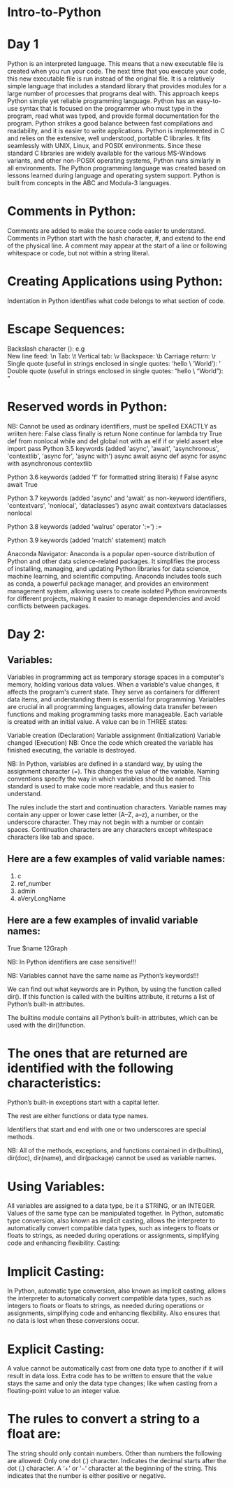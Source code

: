 # Intro-to-Python
# Day 1
Python is an interpreted language. This means that a new executable file is created when you run your code. The next time that you execute your code, this new executable file is run instead of the original file. It is a relatively simple language that includes a standard library that provides modules for a large number of processes that programs deal with. This approach keeps Python simple yet reliable programming language. Python has an easy-to-use syntax that is focused on the programmer who must type in the program, read what was typed, and provide formal documentation for the program. Python strikes a good balance between fast compilations and readability, and it is easier to write applications. Python is implemented in C and relies on the extensive, well understood, portable C libraries. It fits seamlessly with UNIX, Linux, and POSIX environments. Since these standard C libraries are widely available for the various MS-Windows variants, and other non-POSIX operating systems, Python runs similarly in all environments. The Python programming language was created based on lessons learned during language and operating system support. 
Python is built from concepts in the ABC and Modula-3 languages.
# Comments in Python:
Comments are added to make the source code easier to understand. Comments in Python start with the hash character, #, and extend to the end of the physical line. A comment may appear at the start of a line or following whitespace or code, but not within a string literal.

# Creating Applications using Python:
Indentation in Python identifies what code belongs to what section of code.

# Escape Sequences:
Backslash character (): e.g \
New line feed: \n
Tab: \t
Vertical tab: \v
Backspace: \b
Carriage return: \r
Single quote (useful in strings enclosed in single quotes: ‘hello \ ‘World’): \'
Double quote (useful in strings enclosed in single quotes: “hello \ “World”): \"

# Reserved words in Python:
NB: Cannot be used as ordinary identifiers, must be spelled EXACTLY as wriiten here: False class finally is return None continue for lambda try True def from nonlocal while and del global not with as elif if or yield assert else import pass
Python 3.5 keywords (added 'async', 'await', 'asynchronous', 'contextlib', 'async for', 'async with')
async await async def async for async with asynchronous contextlib

Python 3.6 keywords (added 'f' for formatted string literals)
f False async await True

Python 3.7 keywords (added 'async' and 'await' as non-keyword identifiers, 'contextvars', 'nonlocal', 'dataclasses')
async await contextvars dataclasses nonlocal

Python 3.8 keywords (added 'walrus' operator ':=')
:=

Python 3.9 keywords (added 'match' statement)
match

Anaconda Navigator:
Anaconda is a popular open-source distribution of Python and other data science-related packages. It simplifies the process of installing, managing, and updating Python libraries for data science, machine learning, and scientific computing. Anaconda includes tools such as conda, a powerful package manager, and provides an environment management system, allowing users to create isolated Python environments for different projects, making it easier to manage dependencies and avoid conflicts between packages.

# Day 2:
## Variables:
Variables in programming act as temporary storage spaces in a computer's memory, holding various data values. When a variable's value changes, it affects the program's current state. They serve as containers for different data items, and understanding them is essential for programming. Variables are crucial in all programming languages, allowing data transfer between functions and making programming tasks more manageable. Each variable is created with an initial value. A value can be in THREE states:

Variable creation (Declaration)
Variable assignment (Initialization)
Variable changed (Execution)
NB: Once the code which created the variable has finished executing, the variable is destroyed.

NB: In Python, variables are defined in a standard way, by using the assignment character (=). This changes the value of the variable. Naming conventions specify the way in which variables should be named. This standard is used to make code more readable, and thus easier to understand.

The rules include the start and continuation characters. Variable names may contain any upper or lower case letter (A–Z, a–z), a number, or the underscore character. They may not begin with a number or contain spaces. Continuation characters are any characters except whitespace characters like tab and space.

## Here are a few examples of valid variable names:

1. c
2. ref_number
3. admin
4. aVeryLongName

## Here are a few examples of invalid variable names:

True
$name
12Graph

NB: In Python identifiers are case sensitive!!!

NB: Variables cannot have the same name as Python’s keywords!!!

We can find out what keywords are in Python, by using the function called dir(). If this function is called with the builtins attribute, it returns a list of Python’s built-in attributes.

The builtins module contains all Python’s built-in attributes, which can be used with the dir()function.

# The ones that are returned are identified with the following characteristics:

Python’s built-in exceptions start with a capital letter.

The rest are either functions or data type names.

Identifiers that start and end with one or two underscores are special methods.

NB: All of the methods, exceptions, and functions contained in
dir(builtins), dir(doc), dir(name), and dir(package) cannot be used as variable names.

# Using Variables:
All variables are assigned to a data type, be it a STRING, or an INTEGER.
Values of the same type can be manipulated together.
In Python, automatic type conversion, also known as implicit casting, allows the interpreter to automatically convert compatible data types, such as integers to floats or floats to strings, as needed during operations or assignments, simplifying code and enhancing flexibility.
Casting:
# Implicit Casting:
In Python, automatic type conversion, also known as implicit casting, allows the interpreter to automatically convert compatible data types, such as integers to floats or floats to strings, as needed during operations or assignments, simplifying code and enhancing flexibility. Also ensures that no data is lost when these conversions occur.

# Explicit Casting:
A value cannot be automatically cast from one data type to another if it will result in data loss. Extra code has to be written to ensure that the value stays the same and only the data type changes; like when casting from a floating-point value to an integer value.

# The rules to convert a string to a float are:

The string should only contain numbers.
Other than numbers the following are allowed:
Only one dot (.) character. Indicates the decimal starts after the dot (.) character. A ‘+’ or ‘−‘ character at the beginning of the string. This indicates that the number is either positive or negative.
